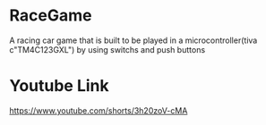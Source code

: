 # RaceGame
 A racing car game that is built to be played in a microcontroller(tiva c"TM4C123GXL") by using switchs and push buttons
# Youtube Link
https://www.youtube.com/shorts/3h20zoV-cMA
